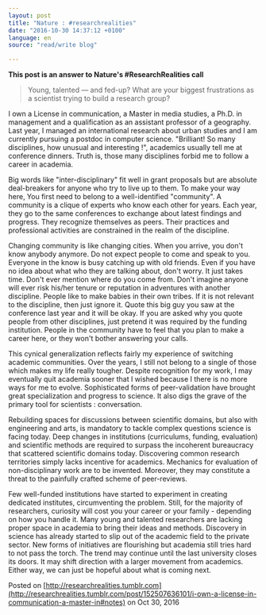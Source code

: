 ```yaml
---
layout: post
title: "Nature : #researchrealities"
date: "2016-10-30 14:37:12 +0100"
language: en
source: "read/write blog"

---
```


**This post is an answer to Nature's #ResearchRealities call**

> Young, talented — and fed-up?
> What are your biggest frustrations as a scientist trying to build a research group?

I own a License in communication, a Master in media studies, a Ph.D. in management and a qualification as an assistant professor of a geography. Last year, I managed an international research about urban studies and I am currently pursuing a postdoc in computer science. "Brilliant! So many disciplines, how unusual and interesting !", academics usually tell me at conference dinners. Truth is, those many disciplines forbid me to follow a career in academia.

Big words like "inter-disciplinary" fit well in grant proposals but are absolute deal-breakers for anyone who try to live up to them. To make your way here, You first need to belong to a well-identified "community". A community is a clique of experts who know each other for years. Each year, they go to the same conferences to exchange about latest findings and progress. They recognize themselves as peers. Their practices and professional activities are constrained in the realm of the discipline.

Changing community is like changing cities. When you arrive, you don't know anybody anymore. Do not expect people to come and speak to you. Everyone in the know is busy catching up with old friends. Even if you have no idea about what who they are talking about, don't worry. It just takes time. Don't ever mention where do you come from. Don't imagine anyone will ever risk his/her tenure or reputation in adventures with another discipline. People like to make babies in their own tribes. If it is not relevant to the discipline, then just ignore it. Quote this big guy you saw at the conference last year and it will be okay. If you are asked why you quote people from other disciplines, just pretend it was required by the funding institution. People in the community have to feel that you plan to make a career here, or they won't bother answering your calls.

This cynical generalization reflects fairly my experience of switching academic communities. Over the years, I still not belong to a single of those which makes my life really tougher. Despite recognition for my work, I may eventually quit academia sooner that I wished because I there is no more ways for me to evolve. Sophisticated forms of peer-validation have brought great specialization and progress to science. It also digs the grave of the primary tool for scientists : conversation.

Rebuilding spaces for discussions between scientific domains, but also with engineering and arts, is mandatory to tackle complex questions science is facing today. Deep changes in institutions (curriculums, funding, evaluation) and scientific methods are required to surpass the incoherent bureaucracy that scattered scientific domains today. Discovering common research territories simply lacks incentive for academics. Mechanics for evaluation of non-disciplinary work are to be invented. Moreover, they may constitute a threat to the painfully crafted scheme of peer-reviews.

Few well-funded institutions have started to experiment in creating dedicated institutes, circumventing the problem. Still, for the majority of researchers, curiosity will cost you your career or your family - depending on how you handle it. Many young and talented researchers are lacking proper space in academia to bring their ideas and methods. Discovery in science has already started to slip out of the academic field to the private sector. New forms of initiatives are flourishing but academia still tries hard to not pass the torch. The trend may continue until the last university closes its doors. It may shift direction with a larger movement from academics. Either way, we can just be hopeful about what is coming next.


Posted on [http://researchrealities.tumblr.com](http://researchrealities.tumblr.com/post/152507636101/i-own-a-license-in-communication-a-master-in#notes) on Oct 30, 2016
